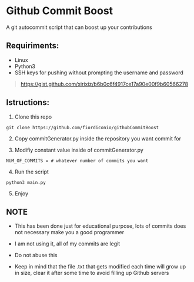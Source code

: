 # Github Commit Boost
A git autocommit script that can boost up your contributions

## Requiriments:
- Linux
- Python3
- SSH keys for pushing without prompting the username and password
> https://gist.github.com/xirixiz/b6b0c6f4917ce17a90e00f9b60566278

## Istructions:

1. Clone this repo
```
git clone https://github.com/fiordiconio/githubCommitBoost
```

2. Copy commitGenerator.py inside the repository you want commit for

3. Modifiy constant value inside of commitGenerator.py
```
NUM_OF_COMMITS = # whatever number of commits you want
```

4. Run the script
```
python3 main.py
```

5. Enjoy

## NOTE

* This has been done just for educational purpose, lots of commits does not necessary make you a good programmer

* I am not using it, all of my commits are legit

* Do not abuse this

* Keep in mind that the file .txt that gets modified each time will grow up in size, clear it after some time to avoid filling up Github servers
